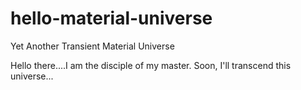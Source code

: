 # hello-material-universe
Yet Another Transient Material Universe

Hello there....I am the disciple of my master.
Soon, I'll transcend this universe...
